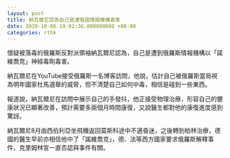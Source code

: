 ```yaml
---
layout: post
title: 納瓦爾尼認為自己是遭俄國情報機構毒害
date: 2020-10-06 19:02:36.000000000 +08:00
categories: rthk
---
```


懷疑被落毒的俄羅斯反對派領袖納瓦爾尼認為，自己是遭到俄羅斯情報機構以「諾維喬克」神經毒劑毒害。

納瓦爾尼在YouTube接受俄羅斯一名博客訪問，他說，估計自己被俄羅斯當局視為明年國家杜馬選舉的威脅，但不清楚自己如何中毒，相信是碰到一些東西。

報道說，納瓦爾尼在訪問中展示自己的手發抖，他正接受物理治療，形容自己的健康狀況已顯著改善，預計需要多兩個月時間康復，又說醫生都對他的康復進度感到驚訝。

納瓦爾尼8月由西伯利亞坐飛機返回莫斯科途中不適昏迷，之後轉到柏林治療，德國的醫生早前亦相信他中了「諾維喬克」，德、法等西方國家要求俄羅斯解釋事件，克里姆林宮一直否認與事件有關。
